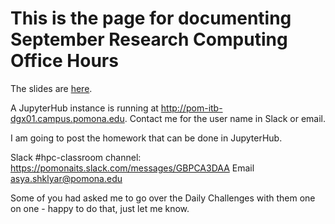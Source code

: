 # This is the page for documenting September Research Computing Office Hours

The slides are [here](https://github.com/Pomona-ITS/hpc/blob/master/training/workshops/tech_workshop/september2018/Research%20Computing%20%20Office%20Hours%20%234%20Edited.pdf).

A JupyterHub instance is running at http://pom-itb-dgx01.campus.pomona.edu. Contact me for the user name in Slack or email.

I am going to post the homework that can be done in JupyterHub.

Slack #hpc-classroom channel: https://pomonaits.slack.com/messages/GBPCA3DAA 
Email asya.shklyar@pomona.edu

Some of you had asked me to go over the Daily Challenges with them one on one  - happy to do that, just let me know.
